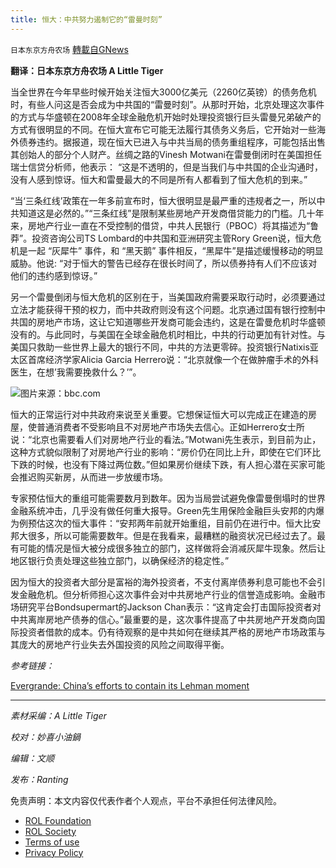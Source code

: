 ```yaml
---
title: 恒大：中共努力遏制它的“雷曼时刻”
---
```

`日本东京方舟农场` [轉載自GNews](https://gnews.org/zh-hans/1781766/)

**翻译：日本东京方舟农场 A Little Tiger**

当全世界在今年早些时候开始关注恒大3000亿美元（2260亿英镑）的债务危机时，有些人问这是否会成为中共国的“雷曼时刻”。从那时开始，北京处理这次事件的方式与华盛顿在2008年全球金融危机开始时处理投资银行巨头雷曼兄弟破产的方式有很明显的不同。在恒大宣布它可能无法履行其债务义务后，它开始对一些海外债券违约。据报道，现在恒大已进入与中共当局的债务重组程序，可能包括出售其创始人的部分个人财产。丝绸之路的Vinesh Motwani在雷曼倒闭时在美国担任瑞士信贷分析师，他表示： “这是不透明的，但是当我们与中共国的企业沟通时，没有人感到惊讶。恒大和雷曼最大的不同是所有人都看到了恒大危机的到来。”

“当‘三条红线’政策在一年多前宣布时，恒大很明显是最严重的违规者之一，所以中共知道这是必然的。”“三条红线”是限制某些房地产开发商借贷能力的门槛。几十年来，房地产行业一直在不受控制的借贷，中共人民银行（PBOC）将其描述为“鲁莽”。投资咨询公司TS Lombard的中共国和亚洲研究主管Rory Green说，恒大危机是一起 “灰犀牛” 事件，和 “黑天鹅” 事件相反，“黑犀牛”是描述缓慢移动的明显威胁。他说: “对于恒大的警告已经存在很长时间了，所以债券持有人们不应该对他们的违约感到惊讶。”

另一个雷曼倒闭与恒大危机的区别在于，当美国政府需要采取行动时，必须要通过立法才能获得干预的权力，而中共政府则没有这个问题。北京通过国有银行控制中共国的房地产市场，这让它知道哪些开发商可能会违约，这是在雷曼危机时华盛顿没有的。与此同时，与美国在全球金融危机时相比，中共的行动更加有针对性。与美国只救助一些世界上最大的银行不同，中共的方法更零碎。投资银行Natixis亚太区首席经济学家Alicia Garcia Herrero说：“北京就像一个在做肿瘤手术的外科医生，在想’我需要挽救什么？’”。

![](https://assets.gnews.org/wp-content/uploads/2021/12/1-279.jpg)图片来源：bbc.com



恒大的正常运行对中共政府来说至关重要。它想保证恒大可以完成正在建造的房屋，使普通消费者不受影响且不对房地产市场失去信心。正如Herrero女士所说：“北京也需要看人们对房地产行业的看法。”Motwani先生表示，到目前为止，这种方式貌似限制了对房地产行业的影响：“房价仍在同比上升，即使在它们环比下跌的时候，也没有下降过两位数。”但如果房价继续下跌，有人担心潜在买家可能会推迟购买新房，从而进一步放缓市场。

专家预估恒大的重组可能需要数月到数年。因为当局尝试避免像雷曼倒塌时的世界金融系统冲击，几乎没有做任何重大报导。Green先生用保险金融巨头安邦的内爆为例预估这次的恒大事件：“安邦两年前就开始重组，目前仍在进行中。恒大比安邦大很多，所以可能需要数年。但是在我看来，最糟糕的融资状况已经过去了。最有可能的情况是恒大被分成很多独立的部门，这样做将会消减灰犀牛现象。然后让地区银行负责处理这些独立部门，以确保经济的稳定性。”

因为恒大的投资者大部分是富裕的海外投资者，不支付离岸债券利息可能也不会引发金融危机。但分析师担心这次事件会对中共房地产行业的信誉造成影响。金融市场研究平台Bondsupermart的Jackson Chan表示：“这肯定会打击国际投资者对中共离岸房地产债券的信心。”最重要的是，这次事件提高了中共房地产开发商向国际投资者借款的成本。仍有待观察的是中共如何在继续其严格的房地产市场政策与其庞大的房地产行业失去外国投资的风险之间取得平衡。

*参考链接：*

[Evergrande: China’s efforts to contain its Lehman moment](https://www.bbc.com/news/business-59605130)

* * *

*素材采编：A Little Tiger*

*校对：妙喜小油鍋*

*编辑：文顺*

*发布：Ranting*

 

免责声明：本文内容仅代表作者个人观点，平台不承担任何法律风险。

- [ROL Foundation](https://rolfoundation.org/)
- [ROL Society](https://rolsociety.org/)
- [Terms of use](https://gnews.org/terms-of-use-3/)
- [Privacy Policy](https://gnews.org/privacy-policy/)
